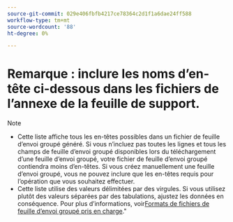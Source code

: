 ```yaml
---
source-git-commit: 029e406fbfb4217ce78364c2d1f1a6dae24ff588
workflow-type: tm+mt
source-wordcount: '88'
ht-degree: 0%

---
```

# Remarque : inclure les noms d’en-tête ci-dessous dans les fichiers de l’annexe de la feuille de support.

>[!NOTE]
>
>* Cette liste affiche tous les en-têtes possibles dans un fichier de feuille d’envoi groupé généré. Si vous n’incluez pas toutes les lignes et tous les champs de feuille d’envoi groupé disponibles lors du téléchargement d’une feuille d’envoi groupé, votre fichier de feuille d’envoi groupé contiendra moins d’en-têtes. Si vous créez manuellement une feuille d’envoi groupé, vous ne pouvez inclure que les en-têtes requis pour l’opération que vous souhaitez effectuer.
>* Cette liste utilise des valeurs délimitées par des virgules. Si vous utilisez plutôt des valeurs séparées par des tabulations, ajustez les données en conséquence. Pour plus d’informations, voir[Formats de fichiers de feuille d’envoi groupé pris en charge](/help/search-social-commerce/campaign-management/bulksheets/bulksheet-data-formats/bulksheet-file-formats.md).&quot;

